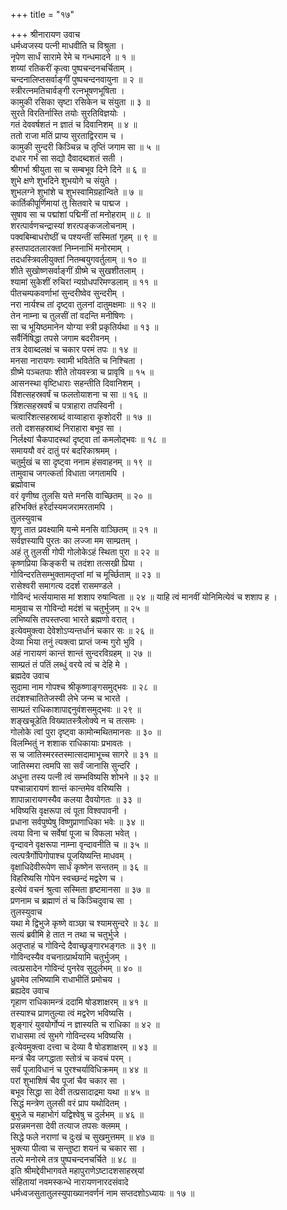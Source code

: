 +++
title = "१७"

+++
श्रीनारायण उवाच  
धर्मध्वजस्य पत्नी माधवीति च विश्रुता ।  
नृपेण सार्धं सारामे रेमे च गन्धमादने ॥ १ ॥  
शय्यां रतिकरीं कृत्वा पुष्पचन्दनचर्चिताम् ।  
चन्दनालिप्तसर्वाङ्‌गीं पुष्पचन्दनवायुना ॥ २ ॥  
स्त्रीरत्नमतिचार्वङ्‌गी रत्नभूषणभूषिता ।  
कामुकी रसिका सृष्टा रसिकेन च संयुता ॥ ३ ॥  
सुरते विरतिर्नास्ति तयोः सुरतिविज्ञयोः ।  
गतं देववर्षशतं न ज्ञातं च दिवानिशम् ॥ ४ ॥  
ततो राजा मतिं प्राप्य सुरताद्विरराम च ।  
कामुकी सुन्दरी किञ्चिन्न च तृप्तिं जगाम सा ॥ ५ ॥  
दधार गर्भं सा सद्यो दैवादब्दशतं सती ।  
श्रीगर्भा श्रीयुता सा च सम्बभूव दिने दिने ॥ ६ ॥  
शुभे क्षणे शुभदिने शुभयोगे च संयुते ।  
शुभलग्ने शुभांशे च शुभस्वामिग्रहान्विते ॥ ७ ॥  
कार्तिकीपूर्णिमायां तु सितवारे च पाद्मज ।  
सुषाव सा च पद्मांशां पद्मिनीं तां मनोहराम् ॥ ८ ॥  
शरत्पार्वणचन्द्रास्यां शरत्पङ्‌कजलोचनाम् ।  
पक्वबिम्बाधरोष्ठीं च पश्यन्तीं सस्मितां गृहम् ॥ ९ ॥  
हस्तपादतलारक्तां निम्ननाभिं मनोरमाम् ।  
तदधस्त्रिवलीयुक्तां नितम्बयुगवर्तुलाम् ॥ १० ॥  
शीते सुखोष्णसर्वाङ्‌गीं ग्रीष्मे च सुखशीतलाम् ।  
श्यामां सुकेशीं रुचिरां न्यग्रोधपरिमण्डलाम् ॥ ११ ॥  
पीतचम्पकवर्णाभां सुन्दरीष्वेव सुन्दरीम् ।  
नरा नार्यश्च तां दृष्ट्वा तुलनां दातुमक्षमाः ॥ १२ ॥  
तेन नाम्ना च तुलसीं तां वदन्ति मनीषिणः ।  
सा च भूयिष्ठमानेन योग्या स्त्री प्रकृतिर्यथा ॥ १३ ॥  
सर्वैर्निषिद्धा तपसे जगाम बदरीवनम् ।  
तत्र देवाब्दलक्षं च चकार परमं तपः ॥ १४ ॥  
मनसा नारायणः स्वामी भवितेति च निश्चिता ।  
ग्रीष्मे पञ्चतपाः शीते तोयवस्त्रा च प्रावृषि ॥ १५ ॥  
आसनस्था वृष्टिधाराः सहन्तीति दिवानिशम् ।  
विंशत्सहस्रवर्षं च फलतोयाशना च सा ॥ १६ ॥  
त्रिंशत्सहस्रवर्षं च पत्राहारा तपस्विनी ।  
चत्वारिंशत्सहस्राब्दं वाय्वाहारा कृशोदरी ॥ १७ ॥  
ततो दशसहस्राब्दं निराहारा बभूव सा ।  
निर्लक्ष्यां चैकपादस्थां दृष्ट्वा तां कमलोद्भवः ॥ १८ ॥  
समाययौ वरं दातुं परं बदरिकाश्रमम् ।  
चतुर्मुखं च सा दृष्ट्वा ननाम हंसवाहनम् ॥ १९ ॥  
तामुवाच जगत्कर्ता विधाता जगतामपि ।  
ब्रह्मोवाच  
वरं वृणीष्व तुलसि यत्ते मनसि वाच्छितम् ॥ २० ॥  
हरिभक्तिं हरेर्दास्यमजरामरतामपि ।  
तुलस्युवाच  
शृणु तात प्रवक्ष्यामि यन्मे मनसि वाञ्छितम् ॥ २१ ॥  
सर्वज्ञस्यापि पुरतः का लज्जा मम साम्प्रतम् ।  
अहं तु तुलसी गोपी गोलोकेऽहं स्थिता पुरा ॥ २२ ॥  
कृष्णप्रिया किङ्करी च तदंशा तत्सखी प्रिया ।  
गोविन्दरतिसम्भुक्तामतृप्तां मां च मूर्च्छिताम् ॥ २३ ॥  
रासेश्वरी समागत्य ददर्श रासमण्डले ।  
गोविन्दं भर्त्सयामास मां शशाप रुषान्विता ॥ २४ ॥
याहि त्वं मानवीं योनिमित्येवं च शशाप ह ।  
मामुवाच स गोविन्दो मदंशं च चतुर्भुजम् ॥ २५ ॥  
लभिष्यसि तपस्तप्त्वा भारते ब्रह्मणो वरात् ।  
इत्येवमुक्त्वा देवेशोऽप्यन्तर्धानं चकार सः ॥ २६ ॥  
देव्या भिया तनुं त्यक्त्वा प्राप्तं जन्म गुरो भुवि ।  
अहं नारायणं कान्तं शान्तं सुन्दरविग्रहम् ॥ २७ ॥  
साम्प्रतं तं पतिं लब्धुं वरये त्वं च देहि मे ।  
ब्रह्मदेव उवाच  
सुदामा नाम गोपश्च श्रीकृष्णाङ्‌गसमुद्भवः ॥ २८ ॥  
तदंशश्चातितेजस्वी लेभे जन्म च भारते ।  
साम्प्रतं राधिकाशापाद्दनुवंशसमुद्भवः ॥ २९ ॥  
शङ्‌खचूडेति विख्यातस्त्रैलोक्ये न च तत्समः ।  
गोलोके त्वां पुरा दृष्ट्वा कामोन्मथितमानसः ॥ ३० ॥  
विलम्भितुं न शशाक राधिकायाः प्रभावतः ।  
स च जातिस्मरस्तस्मात्सदामाभूच्च सागरे ॥ ३१ ॥  
जातिस्मरा त्वमपि सा सर्वं जानासि सुन्दरि ।  
अधुना तस्य पत्नी त्वं सम्भविष्यसि शोभने ॥ ३२ ॥  
पश्चान्नारायणं शान्तं कान्तमेव वरिष्यसि ।  
शापान्नारायणस्यैव कलया दैवयोगतः ॥ ३३ ॥  
भविष्यसि वृक्षरूपा त्वं पूता विश्वपावनी ।  
प्रधाना सर्वपुष्पेषु विष्णुप्राणाधिका भवेः ॥ ३४ ॥  
त्वया विना च सर्वेषां पूजा च विफला भवेत् ।  
वृन्दावने वृक्षरूपा नाम्ना वृन्दावनीति च ॥ ३५ ॥  
त्वत्पत्रैर्गोपिगोपाश्च पूजयिष्यन्ति माधवम् ।  
वृक्षाधिदेवीरूपेण सार्धं कृष्णेन सन्ततम् ॥ ३६ ॥  
विहरिष्यसि गोपेन स्वच्छन्दं मद्वरेण च ।  
इत्येवं वचनं श्रुत्वा सस्मिता हृष्टमानसा ॥ ३७ ॥  
प्रणनाम च ब्रह्माणं तं च किञ्चिदुवाच सा ।  
तुलस्युवाच  
यथा मे द्विभुजे कृष्णे वाञ्छा च श्यामसुन्दरे ॥ ३८ ॥  
सत्यं ब्रवीमि हे तात न तथा च चतुर्भुजे ।  
अतृप्ताहं च गोविन्दे दैवाच्छृङ्‌गारभङ्‌गतः ॥ ३९ ॥  
गोविन्दस्यैव वचनात्प्रार्थयामि चतुर्भुजम् ।  
त्वत्प्रसादेन गोविन्दं पुनरेव सुदुर्लभम् ॥ ४० ॥  
ध्रुवमेव लभिष्यामि राधाभीतिं प्रमोचय ।  
ब्रह्यदेव उवाच  
गृहाण राधिकामन्त्रं ददामि षोडशाक्षरम् ॥ ४१ ॥  
तस्याश्च प्राणतुल्या त्वं मद्वरेण भविष्यसि ।  
शृङ्‌गारं युवयोर्गोप्यं न ज्ञास्यति च राधिका ॥ ४२ ॥  
राधासमा त्वं सुभगे गोविन्दस्य भविष्यसि ।  
इत्येवमुक्त्वा दत्त्वा च देव्या वै षोडशाक्षरम् ॥ ४३ ॥  
मन्त्रं चैव जगद्धाता स्तोत्रं च कवचं परम् ।  
सर्वं पूजाविधानं च पुरश्चर्याविधिक्रमम् ॥ ४४ ॥  
परां शुभाशिषं चैव पूजां चैव चकार सा ।  
बभूव सिद्धा सा देवी तत्प्रसादाद्रमा यथा ॥ ४५ ॥  
सिद्धं मन्त्रेण तुलसी वरं प्राप यथोदितम् ।  
बुभुजे च महाभोगं यद्विश्वेषु च दुर्लभम् ॥ ४६ ॥  
प्रसन्नमनसा देवी तत्याज तपसः क्लमम् ।  
सिद्धे फले नराणां च दुःखं च सुखमुत्तमम् ॥ ४७ ॥  
भुक्त्या पीत्वा च सन्तुष्टा शयनं च चकार सा ।  
तल्पे मनोरमे तत्र पुष्पचन्दनचर्चिते ॥ ४८ ॥  
इति श्रीमद्देवीभागवते महापुराणेऽष्टादशसाहस्र्यां  
संहितायां नवमस्कन्धे नारायणनारदसंवादे  
धर्मध्वजसुतातुलस्युपाख्यानवर्णनं नाम सप्तदशोऽध्यायः ॥ १७ ॥
